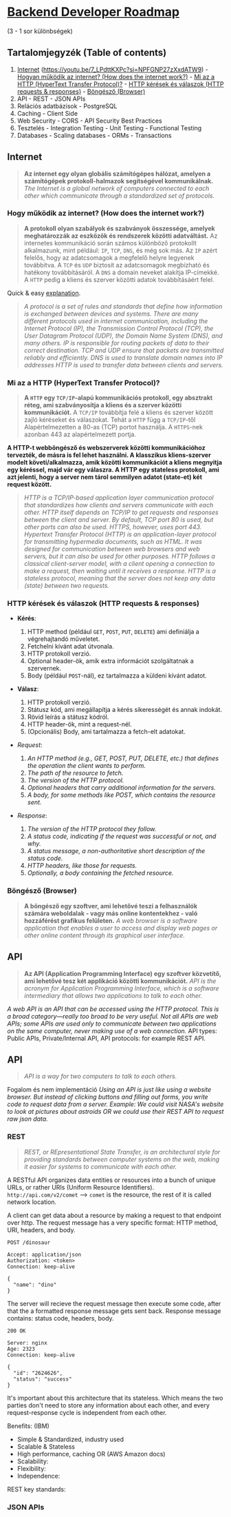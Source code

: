 # [Backend Developer Roadmap](https://roadmap.sh/backend)
(3 - 1 sor különbségek)



## Tartalomjegyzék (Table of contents)
  1. [Internet](##Internet) (https://youtu.be/7_LPdttKXPc?si=NPFGNP27zXxdATW9)
    - [Hogyan működik az internet? (How does the internet work?)](###Hogy-működik-az-internet?-(How-does-the-internet-work?))
    - [Mi az a HTTP (HyperText Transfer Protocol)?](###Mi-az-a-HTTP-(HyperText-Transfer-Protocol)?)
    - [HTTP kérések és válaszok (HTTP requests & responses)](###HTTP-kérések-és-válaszok-(HTTP-requests-&-responses))
    - [Böngésző (Browser)](###Böngésző-(Browser))
  2. API
    - REST
    - JSON APIs
  3. Relációs adatbázisok
    - PostgreSQL
  4. Caching
    - Client Side
  5. Web Security
    - CORS
    - API Security Best Practices
  6. Tesztelés
    - Integration Testing
    - Unit Testing
    - Functional Testing
  7. Databases
    - Scaling databases
    - ORMs
    - Transactions



## Internet
> **Az internet egy olyan globális számítógépes hálózat, amelyen a számítógépek protokoll-halmazok segítségével kommunikálnak.**
> *The Internet is a global network of computers connected to each other which communicate through a standardized set of protocols.*

### Hogy működik az internet? (How does the internet work?)
> **A protokoll olyan szabályok és szabványok összessége, amelyek meghatározzák az eszközök és rendszerek közötti adatváltást.**
Az internetes kommunikáció során számos különböző protokollt alkalmazunk, mint például: `IP`, `TCP`, `DNS`, és még sok más.
Az `IP` azért felelős, hogy az adatcsomagok a megfelelő helyre legyenek továbbítva.
A `TCP` és `UDP` biztosít az adatcsomagok megbízható és hatékony továbbításáról.
A `DNS` a domain neveket alakítja IP-címekké.
A `HTTP` pedig a kliens és szerver közötti adatok továbbításáért felel.

Quick & easy [explanation](https://youtu.be/7_LPdttKXPc?si=NPFGNP27zXxdATW9).

> *A protocol is a set of rules and standards that define how information is exchanged between devices and systems.*
*There are many different protocols used in internet communication, including the Internet Protocol (IP), the Transmission Control Protocol (TCP), the User Datagram Protocol (UDP), the Domain Name System (DNS), and many others.*
*IP is responsible for routing packets of data to their correct destination.*
*TCP and UDP ensure that packets are transmitted reliably and efficiently.*
*DNS is used to translate domain names into IP addresses*
*HTTP is used to transfer data between clients and servers.*

### Mi az a HTTP (HyperText Transfer Protocol)?
> **A `HTTP` egy `TCP/IP`-alapú kommunikációs protokoll, egy absztrakt réteg, ami szabványosítja a kliens és a szerver közötti kommunikációt.**
A `TCP/IP` továbbítja felé a kliens és szerver között zajló kéréseket és válaszokat. Tehát a `HTTP` függ a `TCP/IP`-től
Alapértelmezetten a 80-as (TCP) portot használja. A `HTTPS`-nek azonban 443 az alapértelmezett portja.

**A HTTP-t webböngésző és webszerverek közötti kommunikációhoz tervezték, de másra is fel lehet használni. A klasszikus kliens-szerver modelt követi/alkalmazza, amik közötti kommunikációt a kliens megnyitja egy kéréssel, majd vár egy válaszra. A HTTP egy stateless protokoll, ami azt jelenti, hogy a server nem tárol semmilyen adatot (state-et) két request között.**

> *HTTP is a TCP/IP-based application layer communication protocol that standardizes how clients and servers communicate with each other.*
*HTTP itself depends on TCP/IP to get requests and responses between the client and server.*
*By default, TCP port 80 is used, but other ports can also be used. HTTPS, however, uses port 443.*
*Hypertext Transfer Protocol (HTTP) is an application-layer protocol for transmitting hypermedia documents, such as HTML. It was designed for communication between web browsers and web servers, but it can also be used for other purposes. HTTP follows a classical client-server model, with a client opening a connection to make a request, then waiting until it receives a response. HTTP is a stateless protocol, meaning that the server does not keep any data (state) between two requests.*

### HTTP kérések és válaszok (HTTP requests & responses)
- **Kérés**:
  1. HTTP method (például `GET`, `POST`, `PUT`, `DELETE`) ami definiálja a végrehajtandó műveletet.
  2. Fetchelni kívánt adat útvonala.
  3. HTTP protokoll verzió.
  4. Optional header-ök, amik extra információt szolgáltatnak a szervernek.
  5. Body (például `POST`-nál), ez tartalmazza a küldeni kívánt adatot.

- **Válasz**:
  1. HTTP protokoll verzió.
  2. Státusz kód, ami megállapítja a kérés sikerességét és annak indokát.
  3. Rövid leírás a státusz kódról.
  4. HTTP header-ök, mint a request-nél.
  5. (Opcionális) Body, ami tartalmazza a fetch-elt adatokat.

- *Request*:
  1. *An HTTP method (e.g., GET, POST, PUT, DELETE, etc.) that defines the operation the client wants to perform.*
  2. *The path of the resource to fetch.*
  3. *The version of the HTTP protocol.*
  4. *Optional headers that carry additional information for the servers.*
  5. *A body, for some methods like POST, which contains the resource sent.*

- *Response*:
  1. *The version of the HTTP protocol they follow.*
  2. *A status code, indicating if the request was successful or not, and why.*
  3. *A status message, a non-authoritative short description of the status code.*
  4. *HTTP headers, like those for requests.*
  5. *Optionally, a body containing the fetched resource.*

### Böngésző (Browser)
> **A böngésző egy szoftver, ami lehetővé teszi a felhasználók számára weboldalak - vagy más online kontentekhez - való hozzáférést grafikus felületen.**
> *A web browser is a software application that enables a user to access and display web pages or other online content through its graphical user interface.*

## API
> **Az API (Application Programming Interface) egy szoftver közvetítő, ami lehetővé tesz két applikáció közötti kommunikációt.**
> *API is the acronym for Application Programming Interface, which is a software intermediary that allows two applications to talk to each other.*

*A web API is an API that can be accessed using the HTTP protocol. This is a broad category—really too broad to be very useful. Not all APIs are web APIs; some APIs are used only to communicate between two applications on the same computer, never making use of a web connection.*
API types: Public APIs, Private/Internal API, 
API protocols: for example REST API.

## API
> 
> *API is a way for two computers to talk to each others.*

Fogalom és nem implementáció
*Using an API is just like using a website browser. But instead of clicking buttons and filling out forms, you write code to request data from a server.*
*Example: We could visit NASA's website to look at pictures about astroids OR we could use their REST API to request raw json data.*

### REST

> *REST, or REpresentational State Transfer, is an architectural style for providing standards between computer systems on the web, making it easier for systems to communicate with each other.*

A RESTful API organizes data entities or resources into a bunch of unique URLs, or rather URIs (Uniform Resource Identifiers).
`http://api.com/v2/comet` --> `comet` is the resource, the rest of it is called network location.

A client can get data about a resource by making a request to that endpoint over http.
The request message has a very specific format: HTTP method, URI, headers, and body.
```
POST /dinosaur

Accept: application/json
Authorization: <token>
Connection: keep-alive

{
  "name": "dino"
}
```

The server will recieve the request message then execute some code, after that the a formatted response message gets sent back.
Response message contains: status code, headers, body.
```
200 OK

Server: nginx
Age: 2323
Connection: keep-alive

{
  "id": "2624626",
  "status": "success"
}
```

It's important about this architecture that its stateless. Which means the two parties don't need to store any information about each other, and every request-response cycle is independent from each other.

Benefits:
(IBM)
- Simple & Standardized, industry used
- Scalable & Stateless
- High performance, caching
OR
(AWS Amazon docs)
- Scalability: 
- Flexibility: 
- Independence: 

REST key standards:

 

### JSON APIs




